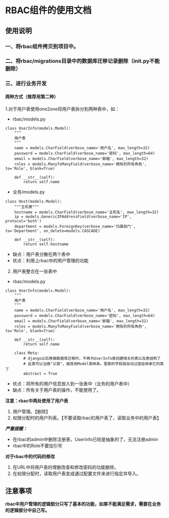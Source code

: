 # RBAC组件的使用文档

## 使用说明

### 一、将rbac组件拷贝到项目中。

### 二、将rbac/migrations目录中的数据库迁移记录删除（__init__.py不能删除）

### 三、进行业务开发
#### 两种方式（推荐用第二种）
1.对于用户表使用one2one将用户表拆分到两种表中，如：
* rbac/models.py
```
class UserInfo(models.Model):
    """
    用户表
    """
    name = models.CharField(verbose_name='用户名', max_length=32)
    password = models.CharField(verbose_name='密码', max_length=64)
    email = models.CharField(verbose_name='邮箱', max_length=32)
    roles = models.ManyToManyField(verbose_name='拥有的所有角色', to='Role', blank=True)

    def __str__(self):
        return self.name
```
* 业务/models.py
```
class Host(models.Model):
    """主机表"""
    hostname = models.CharField(verbose_name='主机名', max_length=32)
    ip = models.GenericIPAddressField(verbose_name='IP', protocol='both')
    department = models.ForeignKey(verbose_name='归属部门', to='Department', on_delete=models.CASCADE)

    def __str__(self):
        return self.hostname
```
* 缺点：用户表分散在两个表中
* 优点：利用上rbac中的用户管理的功能

2. 用户表整合在一张表中
* rbac/models.py
```
class UserInfo(models.Model):
    """
    用户表
    """
    name = models.CharField(verbose_name='用户名', max_length=32)
    password = models.CharField(verbose_name='密码', max_length=64)
    email = models.CharField(verbose_name='邮箱', max_length=32)
    roles = models.ManyToManyField(verbose_name='拥有的所有角色', to='Role', blank=True)

    def __str__(self):
        return self.name

    class Meta:
        # django以后再做数据库迁移时，不再为UserInfo类创建相关的表以及表结构了
        # 此类可以当做"父类"，被其他Model类继承。里面的字段就自动过度给继承它的类了
        abstract = True

```
* 优点：将所有的用户信息放入到一张表中（业务的用户表中）
* 缺点：所有关于用户表的操作，不能使用了。

**注意：rbac中两处使用了用户表**
1. 用户管理。【删除】
2. 权限分配时的用户列表。【不要读取rbac的用户表了，读取业务中的用户表】

***严重提醒：***
* 在rbac的admin中删除注册表，Userinfo已经是抽象的了，无法注册admin
* rbac中的Role不要加引号

**对于rbac中的代码的修改**
1. 在URL中将用户表的增删改查和修改密码的功能删除。
2. 在权限分配时，读取用户表变成通过配置文件来进行指定并导入。

## 注意事项

**rbac中用户管理的逻辑部分只写了基本的功能，如果不能满足需求，需要在业务的逻辑部分中自己写。**
